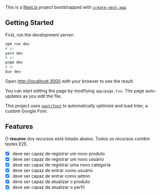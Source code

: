 This is a [Next.js](https://nextjs.org/) project bootstrapped with [`create-next-app`](https://github.com/vercel/next.js/tree/canary/packages/create-next-app).

## Getting Started

First, run the development server:

```bash
npm run dev
# or
yarn dev
# or
pnpm dev
# or
bun dev
```

Open [http://localhost:3000](http://localhost:3000) with your browser to see the result.

You can start editing the page by modifying `app/page.tsx`. The page auto-updates as you edit the file.

This project uses [`next/font`](https://nextjs.org/docs/basic-features/font-optimization) to automatically optimize and load Inter, a custom Google Font.

## Features

O **resumo** dos recursos está listado abaixo. Todos os recursos contêm testes E2E.

- [x] deve ser capaz de registrar um novo produto
- [x] deve ser capaz de registrar um novo usuário
- [x] deve ser capaz de registrar uma novo categoria
- [x] deve ser capaz de entrar como usuário
- [x] deve ser capaz de entrar como admin
- [x] deve ser capaz de atualizar o produto
- [x] deve ser capaz de atualizar o perfil
